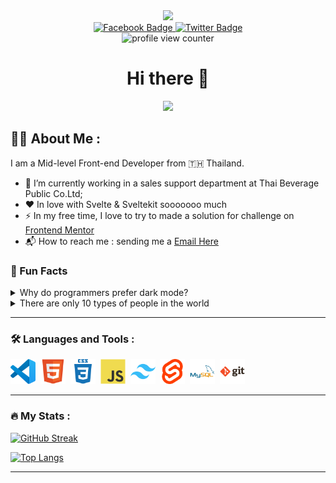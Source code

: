 <div id="header" align="center">
  <img src="https://media.giphy.com/media/VTtANKl0beDFQRLDTh/giphy.gif" width="250"/>
</div>
<div id="badges"  align="center">
 <a href="https://www.facebook.com/New1.Life">
    <img src="https://img.shields.io/badge/facebook-blue?style=for-the-badge&logo=facebook&logoColor=white" alt="Facebook Badge"/>
  </a>
  <a href="https://twitter.com/SolanianNut">
    <img src="https://img.shields.io/badge/Twitter-blue?style=for-the-badge&logo=twitter&logoColor=white" alt="Twitter Badge"/>
  </a>
</div>
<div id="counter"  align="center">
  <img src="https://komarev.com/ghpvc/?username=kodaicoder&style=flat-square&color=blue" alt="profile view counter"/>
</div>
<div id="hi"  align="center">
  <h1> Hi there 👋 </h1>
</div>
<div align="center">
  <img src="https://media.giphy.com/media/Ws6T5PN7wHv3cY8xy8/giphy.gif" width="450"/>
</div>

## 👨‍💻 About Me :
I am a Mid-level Front-end Developer from :thailand: Thailand.
- 💼 I’m currently working in a sales support department at Thai Beverage Public Co.Ltd;
- ❤️ In love with Svelte & Sveltekit sooooooo much 
- ⚡ In my free time, I love to try to made a solution for challenge on [Frontend Mentor](https://www.frontendmentor.io/profile/NutchaponMake)
- 📬 How to reach me : sending me a [Email Here](mailto:nutchapon.make@gmail.com)

### 🤡 Fun Facts
<details>
  <summary>Why do programmers prefer dark mode?</summary>
  Because light attracts bugs 🐛.
</details>

<details>
  <summary>There are only 10 types of people in the world</summary>
  those who understand binary, and those who don't.
</details>

---

### :hammer_and_wrench: Languages and Tools :
<div>
   <img src="https://github.com/devicons/devicon/blob/master/icons/vscode/vscode-original.svg" title="VSCode" alt="VSCode" width="40" height="40"/>&nbsp;
    <img src="https://github.com/devicons/devicon/blob/master/icons/html5/html5-original.svg" title="HTML5" alt="HTML" width="40" height="40"/>&nbsp;
    <img src="https://github.com/devicons/devicon/blob/master/icons/css3/css3-plain-wordmark.svg"  title="CSS3" alt="CSS" width="40" height="40"/>&nbsp;
  <img src="https://github.com/devicons/devicon/blob/master/icons/javascript/javascript-original.svg" title="JavaScript" alt="JavaScript" width="40" height="40"/>&nbsp;
    <img src="https://github.com/devicons/devicon/blob/master/icons/tailwindcss/tailwindcss-plain.svg" title="TailwindCSS" alt="TailwindCSS" width="40" height="40"/>&nbsp;
    <img src="https://github.com/devicons/devicon/blob/master/icons/svelte/svelte-original.svg" title="Svelte" alt="Svelte" width="40" height="40"/>&nbsp;
  <img src="https://github.com/devicons/devicon/blob/master/icons/mysql/mysql-original-wordmark.svg" title="MySQL" alt="MySQL" width="40" height="40"/>&nbsp;
  <img src="https://github.com/devicons/devicon/blob/master/icons/git/git-original-wordmark.svg" title="Git" alt="Git" width="40" height="40"/>
</div>

---

### :fire: My Stats :
[![GitHub Streak](https://github-readme-streak-stats.herokuapp.com?user=kodaicoder&theme=rising-sun&date_format=j%20M%5B%20Y%5D&mode=weekly)](https://git.io/streak-stats)

[![Top Langs](https://github-readme-stats.vercel.app/api/top-langs/?username=kodaicoder)](https://github.com/anuraghazra/github-readme-stats)

---

